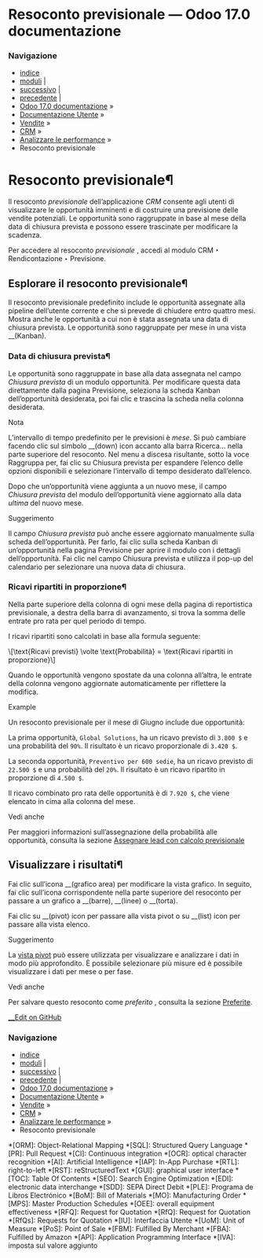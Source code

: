 # Resoconto previsionale — Odoo 17.0 documentazione

### Navigazione

  * [indice](../../../../genindex.html "Indice generale")
  * [moduli](../../../../py-modindex.html "Indice del modulo Python") |
  * [successivo](../optimize.html "Ottimizzare il lavoro quotidiano") |
  * [precedente](expected_revenue_report.html "Resoconto ricavi previsti") |
  * [Odoo 17.0 documentazione](../../../../index-2.html) »
  * [Documentazione Utente](../../../../applications.html) »
  * [Vendite](../../../sales.html) »
  * [CRM](../../crm.html) »
  * [Analizzare le performance](../performance.html) »
  * Resoconto previsionale



# Resoconto previsionale¶

Il resoconto _previsionale_ dell’applicazione _CRM_ consente agli utenti di visualizzare le opportunità imminenti e di costruire una previsione delle vendite potenziali. Le opportunità sono raggruppate in base al mese della data di chiusura prevista e possono essere trascinate per modificare la scadenza.

Per accedere al resoconto _previsionale_ , accedi al modulo CRM ‣ Rendicontazione ‣ Previsione.

## Esplorare il resoconto previsionale¶

Il resoconto previsionale predefinito include le opportunità assegnate alla pipeline dell’utente corrente e che si prevede di chiudere entro quattro mesi. Mostra anche le opportunità a cui non è stata assegnata una data di chiusura prevista. Le opportunità sono raggruppate per mese in una vista __(Kanban).

### Data di chiusura prevista¶

Le opportunità sono raggruppate in base alla data assegnata nel campo _Chiusura prevista_ di un modulo opportunità. Per modificare questa data direttamente dalla pagina Previsione, seleziona la scheda Kanban dell’opportunità desiderata, poi fai clic e trascina la scheda nella colonna desiderata.

Nota

L’intervallo di tempo predefinito per le previsioni è _mese_. Si può cambiare facendo clic sul simbolo __(down) icon accanto alla barra Ricerca… nella parte superiore del resoconto. Nel menu a discesa risultante, sotto la voce Raggruppa per, fai clic su Chiusura prevista per espandere l’elenco delle opzioni disponibili e selezionare l’intervallo di tempo desiderato dall’elenco.

Dopo che un’opportunità viene aggiunta a un nuovo mese, il campo _Chiusura prevista_ del modulo dell’opportunità viene aggiornato alla data _ultima_ del nuovo mese.

Suggerimento

Il campo _Chiusura prevista_ può anche essere aggiornato manualmente sulla scheda dell’opportunità. Per farlo, fai clic sulla scheda Kanban di un’opportunità nella pagina Previsione per aprire il modulo con i dettagli dell’opportunità. Fai clic nel campo Chiusura prevista e utilizza il pop-up del calendario per selezionare una nuova data di chiusura.

### Ricavi ripartiti in proporzione¶

Nella parte superiore della colonna di ogni mese della pagina di reportistica previsionale, a destra della barra di avanzamento, si trova la somma delle entrate pro rata per quel periodo di tempo.

I ricavi ripartiti sono calcolati in base alla formula seguente:

\\[\text{Ricavi previsti} \volte \text{Probabilità} = \text{Ricavi ripartiti in proporzione}\\]

Quando le opportunità vengono spostate da una colonna all’altra, le entrate della colonna vengono aggiornate automaticamente per riflettere la modifica.

Example

Un resoconto previsionale per il mese di Giugno include due opportunità:

La prima opportunità, `Global Solutions`, ha un ricavo previsto di `3.800 $` e una probabilità del `90%`. Il risultato è un ricavo proporzionale di `3.420 $`.

La seconda opportunità, `Preventivo per 600 sedie`, ha un ricavo previsto di `22.500 $` e una probabilità del `20%`. Il risultato è un ricavo ripartito in proporzione di `4.500 $`.

Il ricavo combinato pro rata delle opportunità è di `7.920 $`, che viene elencato in cima alla colonna del mese.

Vedi anche

Per maggiori informazioni sull’assegnazione della probabilità alle opportunità, consulta la sezione [Assegnare lead con calcolo previsionale](../track_leads/lead_scoring.html)

## Visualizzare i risultati¶

Fai clic sull’icona __(grafico area) per modificare la vista grafico. In seguito, fai clic sull’icona corrispondente nella parte superiore del resoconto per passare a un grafico a __(barre), __(linee) o __(torta).

Fai clic su __(pivot) icon per passare alla vista pivot o su __(list) icon per passare alla vista elenco.

Suggerimento

La [vista pivot](../../../essentials/reporting.html#reporting-using-pivot) può essere utilizzata per visualizzare e analizzare i dati in modo più approfondito. È possibile selezionare più misure ed è possibile visualizzare i dati per mese o per fase.

Vedi anche

Per salvare questo resoconto come _preferito_ , consulta la sezione [Preferite](../../../essentials/search.html#search-favorites).

[ __Edit on GitHub](https://github.com/odoo/documentation/edit/17.0/content/applications/sales/crm/performance/forecast_report.rst)

### Navigazione

  * [indice](../../../../genindex.html "Indice generale")
  * [moduli](../../../../py-modindex.html "Indice del modulo Python") |
  * [successivo](../optimize.html "Ottimizzare il lavoro quotidiano") |
  * [precedente](expected_revenue_report.html "Resoconto ricavi previsti") |
  * [Odoo 17.0 documentazione](../../../../index-2.html) »
  * [Documentazione Utente](../../../../applications.html) »
  * [Vendite](../../../sales.html) »
  * [CRM](../../crm.html) »
  * [Analizzare le performance](../performance.html) »
  * Resoconto previsionale


  *[ORM]: Object-Relational Mapping
  *[SQL]: Structured Query Language
  *[PR]: Pull Request
  *[CI]: Continuous integration
  *[OCR]: optical character recognition
  *[AI]: Artificial Intelligence
  *[IAP]: In-App Purchase
  *[RTL]: right-to-left
  *[RST]: reStructuredText
  *[GUI]: graphical user interface
  *[TOC]: Table Of Contents
  *[SEO]: Search Engine Optimization
  *[EDI]: electronic data interchange
  *[SDD]: SEPA Direct Debit
  *[PLE]: Programa de Libros Electrónico
  *[BoM]: Bill of Materials
  *[MO]: Manufacturing Order
  *[MPS]: Master Production Schedules
  *[OEE]: overall equipment effectiveness
  *[RFQ]: Request for Quotation
  *[RfQ]: Request for Quotation
  *[RfQs]: Requests for Quotation
  *[IU]: Interfaccia Utente
  *[UoM]: Unit of Measure
  *[PoS]: Point of Sale
  *[FBM]: Fulfilled By Merchant
  *[FBA]: Fulfilled by Amazon
  *[API]: Application Programming Interface
  *[IVA]: imposta sul valore aggiunto